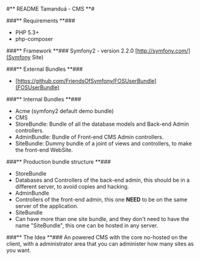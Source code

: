 #** README Tamanduá - CMS **#

###** Requirements **###
 - PHP 5.3+
 - php-composer

###** Framework **###
Symfony2 - version 2.2.0
[http://symfony.com/](Symfony Site)

###** External Bundles **###
 - [https://github.com/FriendsOfSymfony/FOSUserBundle](FOSUserBundle)

###** Internal Bundles **###
 - Acme (symfony2 default demo bundle)
 - CMS
  - StoreBundle: Bundle of all the database models and Back-end Admin controllers.
  - AdminBundle: Bundle of Front-end CMS Admin controllers.
  - SiteBundle: Dummy bundle of a joint of views and controllers, to make the front-end WebSite.

###** Production bundle structure **###
 - StoreBundle
  - Databases and Controllers of the back-end admin, this should be in a different server, to avoid copies and hacking.
 - AdminBundle
  - Controllers of the front-end admin, this one **NEED** to be on the same server of the application.
 - SiteBundle
  - Can have more than one site bundle, and they don't need to have the name "SiteBundle", this one can be hosted in any server.

###** The Idea **###
An powered CMS with the core no-hosted on the client, with a administrator area that you can administer how many sites as you want.
